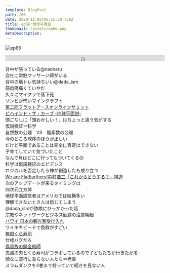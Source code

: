 ```yaml
---  
template: BlogPost  
path: /66
date: 2020-11-05T06:15:50.738Z  
title: ep66:地球平面説
thumbnail: /assets/ep66.png
metaDescription:  
---  
```

![ep66](/assets/ep65.png)  

<iframe width="100%" height="20" scrolling="no" frameborder="no" allow="autoplay" src="https://w.soundcloud.com/player/?url=https%3A//api.soundcloud.com/tracks/923677528&color=%23ff5500&inverse=false&auto_play=false&show_user=true"></iframe>
  
</br>


背中が張っている@naoharu  
会社に常駐マッサージ師がいる  
背中の筋トレ気持ちいい@dada_ism  
筋肉痛痛くていやだ  
久々にマイクラで落下死  
ゾンビが怖いマインクラフト  
[第二回フラットアースオンラインサミット](https://www.youtube.com/watch?v=0N8NhiYMTa8)  
[ビハインド・ザ・カーブ -地球平面説-](https://www.netflix.com/jp/title/81015076)  
頭ごなしに「頭おかしい！」はちょっと違う気がする  
仮説検証＝科学  
自然数の公理　VS　複素数の公理  
今のところ球体のほうが正しい  
だけど平面であることは完全に否定はできない  
子育てしていて気づいたこと  
なんで月はどこに行ってもついてくるの  
科学は仮説検証のエビデンス  
ロジカルを否定したら神が創造したも成り立つ  
[We are FlatEarthers!中村浩三「これからどうする？」構造](https://www.youtube.com/watch?v=ukdROWfMbhs)  
次のアップデートが来るタイミングは  
四次元立方体  
地球平面説信者はアメリカでは結構多い  
理解できないとき人は信じてしまう  
@dada_ismが詐欺にひっかかった話  
宗教やネットワークビジネス勧誘の注意喚起  
[ハワイ 日本の観光客受け入れ](https://news.yahoo.co.jp/pickup/6374930)  
ワイキキビーチで魚群がすごい  
[無限くら寿司](https://news.yahoo.co.jp/byline/shinoharashuji/20201027-00204867/)  
仕様バグだろ  
[鳥貴族の錬金術師](https://howtravel-gourmet.com/news/2004/)  
鬼滅の刃とくら寿司がコラボしているので子どもたちが行きたがる  
頑なに流行に乗らない人たち＝老害  
スラムダンクを4巻まで持っていて続きを見ない人  
